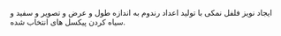ایجاد نویز فلفل  نمکی با تولید اعداد رندوم به اندازه طول و عرض و تصویر و سفید و سیاه کردن پیکسل های انتخاب شده.
